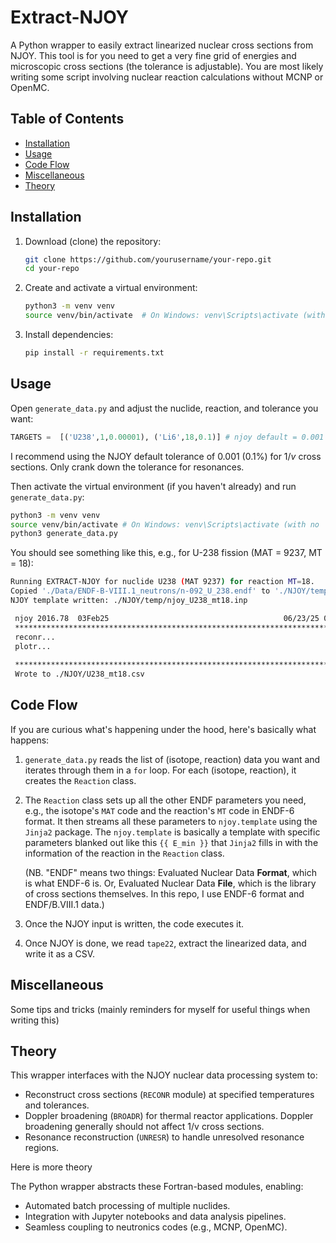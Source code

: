 # Extract-NJOY

A Python wrapper to easily extract linearized nuclear cross sections from NJOY. This tool is for you need to get a very fine grid of energies and microscopic cross sections (the tolerance is adjustable). You are most likely writing some script involving nuclear reaction calculations without MCNP or OpenMC.

## Table of Contents

- [Installation](#installation)
- [Usage](#usage)
- [Code Flow](#code-flow)
- [Miscellaneous](#miscellaneous)
- [Theory](#theory)

## Installation

1. Download (clone) the repository:
   ```bash
   git clone https://github.com/yourusername/your-repo.git
   cd your-repo
   ```
2. Create and activate a virtual environment:
   ```bash
   python3 -m venv venv
   source venv/bin/activate  # On Windows: venv\Scripts\activate (with no 'source' in front)
   ```
3. Install dependencies:
   ```bash
   pip install -r requirements.txt
   ```

## Usage

Open `generate_data.py` and adjust the nuclide, reaction, and tolerance you want:

```python
TARGETS =  [('U238',1,0.00001), ('Li6',18,0.1)] # njoy default = 0.001 (0.1%)
```

I recommend using the NJOY default tolerance of 0.001 (0.1%) for $1/v$ cross sections. Only crank down the tolerance for resonances.

Then activate the virtual environment (if you haven't already) and run `generate_data.py`:

```bash
python3 -m venv venv
source venv/bin/activate # On Windows: venv\Scripts\activate (with no 'source' in front)
python3 generate_data.py
```

You should see something like this, e.g., for U-238 fission (MAT = 9237, MT = 18):

```bash
Running EXTRACT-NJOY for nuclide U238 (MAT 9237) for reaction MT=18.
Copied './Data/ENDF-B-VIII.1_neutrons/n-092_U_238.endf' to './NJOY/temp' as 'tape20'.
NJOY template written: ./NJOY/temp/njoy_U238_mt18.inp

 njoy 2016.78  03Feb25                                       06/23/25 04:43:23
 *****************************************************************************
 reconr...                                                                0.0s
 plotr...                                                               184.6s
                                                                        187.2s
 *****************************************************************************
 Wrote to ./NJOY/U238_mt18.csv
```

## Code Flow

If you are curious what's happening under the hood, here's basically what happens:

1. `generate_data.py` reads the list of (isotope, reaction) data you want and iterates through them in a `for` loop. For each (isotope, reaction), it creates the `Reaction` class.

2. The `Reaction` class sets up all the other ENDF parameters you need, e.g., the isotope's `MAT` code and the reaction's `MT` code in ENDF-6 format. It then streams all these parameters to `njoy.template` using the `Jinja2` package. The `njoy.template` is basically a template with  specific parameters blanked out like this `{{ E_min }}` that `Jinja2` fills in with the information of the reaction in the `Reaction` class. 

   (NB. "ENDF" means two things: Evaluated Nuclear Data **Format**, which is what ENDF-6 is. Or, Evaluated Nuclear Data **File**, which is the library of cross sections themselves. In this repo, I use ENDF-6 format and ENDF/B.VIII.1 data.)

3. Once the NJOY input is written, the code executes it.

4. Once NJOY is done, we read `tape22`, extract the linearized data, and write it as a CSV.

## Miscellaneous
Some tips and tricks (mainly reminders for myself for useful things when writing this)



## Theory

This wrapper interfaces with the NJOY nuclear data processing system to:

- Reconstruct cross sections (`RECONR` module) at specified temperatures and tolerances.
- Doppler broadening (`BROADR`) for thermal reactor applications. Doppler broadening generally should not affect 1/v cross sections.
- Resonance reconstruction (`UNRESR`) to handle unresolved resonance regions.

Here is more theory 

The Python wrapper abstracts these Fortran-based modules, enabling:

- Automated batch processing of multiple nuclides.
- Integration with Jupyter notebooks and data analysis pipelines.
- Seamless coupling to neutronics codes (e.g., MCNP, OpenMC).
